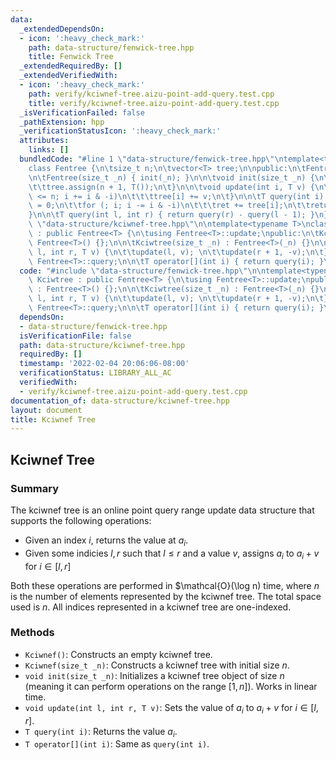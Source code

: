 ```yaml
---
data:
  _extendedDependsOn:
  - icon: ':heavy_check_mark:'
    path: data-structure/fenwick-tree.hpp
    title: Fenwick Tree
  _extendedRequiredBy: []
  _extendedVerifiedWith:
  - icon: ':heavy_check_mark:'
    path: verify/kciwnef-tree.aizu-point-add-query.test.cpp
    title: verify/kciwnef-tree.aizu-point-add-query.test.cpp
  _isVerificationFailed: false
  _pathExtension: hpp
  _verificationStatusIcon: ':heavy_check_mark:'
  attributes:
    links: []
  bundledCode: "#line 1 \"data-structure/fenwick-tree.hpp\"\ntemplate<typename T>\n\
    class Fentree {\n\tsize_t n;\n\tvector<T> tree;\n\npublic:\n\tFentree() = default;\n\
    \n\tFentree(size_t _n) { init(_n); }\n\n\tvoid init(size_t _n) {\n\t\tn = _n;\n\
    \t\ttree.assign(n + 1, T());\n\t}\n\n\tvoid update(int i, T v) {\n\t\tfor (; i\
    \ <= n; i += i & -i)\n\t\t\ttree[i] += v;\n\t}\n\n\tT query(int i) {\n\t\tT ret\
    \ = 0;\n\t\tfor (; i; i -= i & -i)\n\t\t\tret += tree[i];\n\t\treturn ret;\n\t\
    }\n\n\tT query(int l, int r) { return query(r) - query(l - 1); }\n};\n#line 2\
    \ \"data-structure/kciwnef-tree.hpp\"\n\ntemplate<typename T>\nclass Kciwtree\
    \ : public Fentree<T> {\n\tusing Fentree<T>::update;\npublic:\n\tKciwtree() :\
    \ Fentree<T>() {};\n\n\tKciwtree(size_t _n) : Fentree<T>(_n) {}\n\n\tvoid update(int\
    \ l, int r, T v) {\n\t\tupdate(l, v); \n\t\tupdate(r + 1, -v);\n\t}\n\n\tusing\
    \ Fentree<T>::query;\n\n\tT operator[](int i) { return query(i); }\n};\n"
  code: "#include \"data-structure/fenwick-tree.hpp\"\n\ntemplate<typename T>\nclass\
    \ Kciwtree : public Fentree<T> {\n\tusing Fentree<T>::update;\npublic:\n\tKciwtree()\
    \ : Fentree<T>() {};\n\n\tKciwtree(size_t _n) : Fentree<T>(_n) {}\n\n\tvoid update(int\
    \ l, int r, T v) {\n\t\tupdate(l, v); \n\t\tupdate(r + 1, -v);\n\t}\n\n\tusing\
    \ Fentree<T>::query;\n\n\tT operator[](int i) { return query(i); }\n};"
  dependsOn:
  - data-structure/fenwick-tree.hpp
  isVerificationFile: false
  path: data-structure/kciwnef-tree.hpp
  requiredBy: []
  timestamp: '2022-02-04 20:06:06-08:00'
  verificationStatus: LIBRARY_ALL_AC
  verifiedWith:
  - verify/kciwnef-tree.aizu-point-add-query.test.cpp
documentation_of: data-structure/kciwnef-tree.hpp
layout: document
title: Kciwnef Tree
---
```


## Kciwnef Tree

### Summary

The kciwnef tree is an online point query range update data structure that supports the following operations:
- Given an index $i$, returns the value at $a_i$.
- Given some indicies $l, r$ such that $l \leq r$ and a value $v$, assigns $a_i$ to $a_i + v$ for $i \in [l, r]$

Both these operations are performed in $\mathcal{O}(\log n) time, where $n$ is the number of elements represented by the kciwnef tree. The total space used is $n$. All indices represented in a kciwnef tree are one-indexed.

### Methods

- `Kciwnef()`: Constructs an empty kciwnef tree.
- `Kciwnef(size_t _n)`: Constructs a kciwnef tree with initial size $n$.
- `void init(size_t _n)`: Initializes a kciwnef tree object of size $n$ (meaning it can perform operations on the range $[1, n]$). Works in linear time.
- `void update(int l, int r, T v)`: Sets the value of $a_i$ to $a_i + v$ for $i \in [l, r]$. 
- `T query(int i)`: Returns the value $a_i$.
- `T operator[](int i)`: Same as `query(int i)`. 